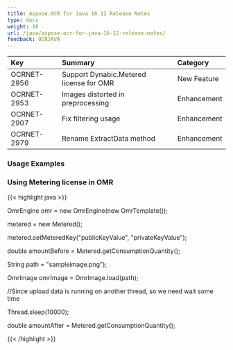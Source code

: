 ```yaml
---
title: Aspose.OCR for Java 16.12 Release Notes
type: docs
weight: 10
url: /java/aspose-ocr-for-java-16-12-release-notes/
feedback: OCRJAVA
---
```


|**Key**|**Summary**|**Category**|
| :- | :- | :- |
|OCRNET-2956|Support Dynabic.Metered license for OMR|New Feature|
|OCRNET-2953|Images distorted in preprocessing|Enhancement|
|OCRNET-2907|Fix filtering usage|Enhancement|
|OCRNET-2979|Rename ExtractData method|Enhancement|

### **Usage Examples**

### **Using Metering license in OMR**

{{< highlight java >}}

 OmrEngine omr = new OmrEngine(new OmrTemplate());

metered = new Metered();

metered.setMeteredKey("publicKeyValue", "privateKeyValue");

double amountBefore = Metered.getConsumptionQuantity();

String path = "sampleimage.png");

OmrImage omrImage = OmrImage.load(path);

//Since upload data is running on another thread, so we need wait some time

Thread.sleep(10000);

double amountAfter = Metered.getConsumptionQuantity();

{{< /highlight >}}
